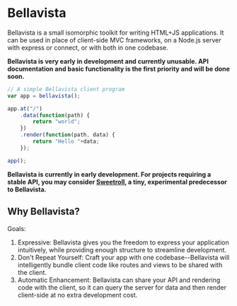 # Bellavista

Bellavista is a small isomorphic toolkit for writing HTML+JS applications. It can be used in place of client-side MVC frameworks, on a Node.js server with express or connect, or with both in one codebase.

**Bellavista is very early in development and currently unusable. API documentation and basic functionality is the first priority and will be done soon.**

``` js
// A simple Bellavista client program
var app = bellavista();

app.at("/")
    .data(function(path) {
        return "world";
    })
    .render(function(path, data) {
        return "Hello "+data;
    });

app();
```

**Bellavista is currently in early development. For projects requiring a stable API, you may consider [Sweetroll](http://www.github.com/jsonnull/sweetroll), a tiny, experimental predecessor to Bellavista.**

## Why Bellavista?

Goals:

1. Expressive: Bellavista gives you the freedom to express your application intuitively, while providing enough structure to streamline development.
2. Don't Repeat Yourself: Craft your app with one codebase--Bellavista will intelligently bundle client code like routes and views to be shared with the client.
3. Automatic Enhancement: Bellavista can share your API and rendering code with the client, so it can query the server for data and then render client-side at no extra development cost.